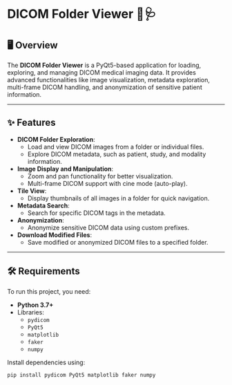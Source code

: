 # DICOM Folder Viewer 📁🩺

## 🖥️ Overview
The **DICOM Folder Viewer** is a PyQt5-based application for loading, exploring, and managing DICOM medical imaging data. It provides advanced functionalities like image visualization, metadata exploration, multi-frame DICOM handling, and anonymization of sensitive patient information.

---

## ✨ Features
- **DICOM Folder Exploration**:
  - Load and view DICOM images from a folder or individual files.
  - Explore DICOM metadata, such as patient, study, and modality information.
- **Image Display and Manipulation**:
  - Zoom and pan functionality for better visualization.
  - Multi-frame DICOM support with cine mode (auto-play).
- **Tile View**:
  - Display thumbnails of all images in a folder for quick navigation.
- **Metadata Search**:
  - Search for specific DICOM tags in the metadata.
- **Anonymization**:
  - Anonymize sensitive DICOM data using custom prefixes.
- **Download Modified Files**:
  - Save modified or anonymized DICOM files to a specified folder.

---

## 🛠️ Requirements
To run this project, you need:
- **Python 3.7+**
- Libraries:
  - `pydicom`
  - `PyQt5`
  - `matplotlib`
  - `faker`
  - `numpy`

Install dependencies using:
```bash
pip install pydicom PyQt5 matplotlib faker numpy
